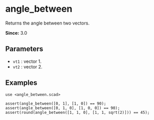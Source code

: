 # angle_between

Returns the angle between two vectors.

**Since:** 3.0

## Parameters

- `vt1` : vector 1.
- `vt2` : vector 2.

## Examples

    use <angle_between.scad>

    assert(angle_between([0, 1], [1, 0]) == 90);
    assert(angle_between([0, 1, 0], [1, 0, 0]) == 90);
    assert(round(angle_between([1, 1, 0], [1, 1, sqrt(2)])) == 45);